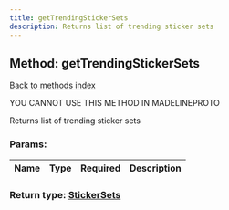 ```yaml
---
title: getTrendingStickerSets
description: Returns list of trending sticker sets
---
```

## Method: getTrendingStickerSets  
[Back to methods index](index.md)


YOU CANNOT USE THIS METHOD IN MADELINEPROTO


Returns list of trending sticker sets

### Params:

| Name     |    Type       | Required | Description |
|----------|---------------|----------|-------------|


### Return type: [StickerSets](../types/StickerSets.md)

